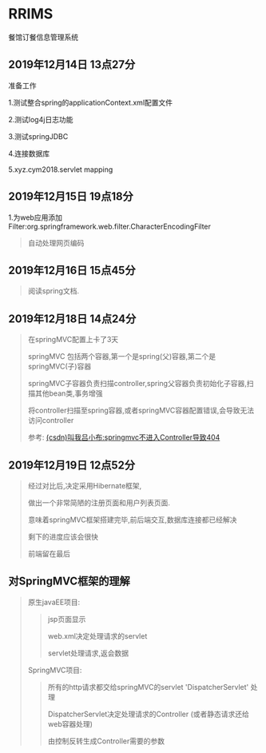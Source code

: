 # RRIMS

餐馆订餐信息管理系统

## 2019年12月14日 13点27分

准备工作

1.测试整合spring的applicationContext.xml配置文件

2.测试log4j日志功能

3.测试springJDBC

4.连接数据库

5.xyz.cym2018.servlet mapping

## 2019年12月15日 19点18分

1.为web应用添加Filter:org.springframework.web.filter.CharacterEncodingFilter
>自动处理网页编码

## 2019年12月16日 15点45分

> 阅读spring文档.

## 2019年12月18日 14点24分

> 在springMVC配置上卡了3天
>
> springMVC 包括两个容器,第一个是spring(父)容器,第二个是springMVC(子)容器
>
> springMVC子容器负责扫描controller,spring父容器负责初始化子容器,扫描其他bean类,事务增强
>
>将controller扫描至spring容器,或者springMVC容器配置错误,会导致无法访问controller
>
> 参考: [(csdn)叫我吕小布:springmvc不进入Controller导致404](https://blog.csdn.net/qq_36769100/article/details/71746449)

## 2019年12月19日 12点52分
> 经过对比后,决定采用Hibernate框架,
>
> 做出一个非常简陋的注册页面和用户列表页面.
>
> 意味着springMVC框架搭建完毕,前后端交互,数据库连接都已经解决
>
> 剩下的进度应该会很快
>
> 前端留在最后




## 对SpringMVC框架的理解
> 原生javaEE项目:
>> jsp页面显示
>>
>> web.xml决定处理请求的servlet
>>
>>servlet处理请求,返会数据
> 
>SpringMVC项目:
>
>> 所有的http请求都交给springMVC的servlet 'DispatcherServlet' 处理
>>
>> DispatcherServlet决定处理请求的Controller (或者静态请求还给web容器处理)
>>
>> 由控制反转生成Controller需要的参数